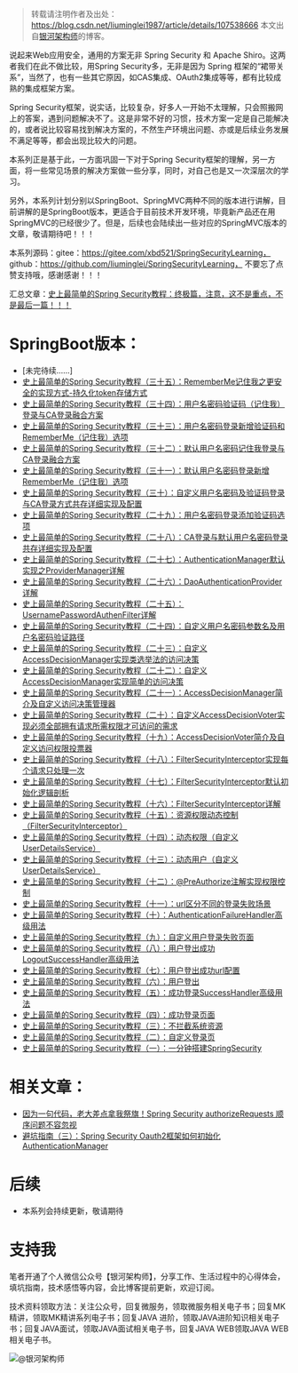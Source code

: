 > 转载请注明作者及出处：
> https://blog.csdn.net/liuminglei1987/article/details/107538666
> 本文出自[银河架构师](https://blog.csdn.net/liuminglei1987)的博客。


说起来Web应用安全，通用的方案无非 Spring Security 和 Apache Shiro。这两者我们在此不做比较，用Spring Security多，无非是因为 Spring 框架的“裙带关系”，当然了，也有一些其它原因，如CAS集成、OAuth2集成等等，都有比较成熟的集成框架方案。

Spring Security框架，说实话，比较复杂，好多人一开始不太理解，只会照搬网上的答案，遇到问题解决不了。这是非常不好的习惯，技术方案一定是自己能解决的，或者说比较容易找到解决方案的，不然生产环境出问题、亦或是后续业务发展不满足等等，都会出现比较大的问题。

本系列正是基于此，一方面巩固一下对于Spring Security框架的理解，另一方面，将一些常见场景的解决方案做一些分享，同时，对自己也是又一次深层次的学习。

另外，本系列计划分别以SpringBoot、SpringMVC两种不同的版本进行讲解，目前讲解的是SpringBoot版本，更适合于目前技术开发环境，毕竟新产品还在用SpringMVC的已经很少了。但是，后续也会陆续出一些对应的SpringMVC版本的文章，敬请期待吧！！！

本系列源码：gitee：https://gitee.com/xbd521/SpringSecurityLearning， github：https://github.com/liuminglei/SpringSecurityLearning， 不要忘了点赞支持哦，感谢感谢！！！


汇总文章：[史上最简单的Spring Security教程：终极篇，注意，这不是重点，不是最后一篇！！！](https://blog.csdn.net/liuminglei1987/article/details/107538666)



# SpringBoot版本：

* [未完待续......]
* [史上最简单的Spring Security教程（三十五）：RememberMe记住我之更安全的实现方式-持久化token存储方式](https://blog.csdn.net/liuminglei1987/article/details/109098937)
* [史上最简单的Spring Security教程（三十四）：用户名密码验证码（记住我）登录与CA登录融合方案](https://blog.csdn.net/liuminglei1987/article/details/109098859)
* [史上最简单的Spring Security教程（三十三）：用户名密码登录新增验证码和RememberMe（记住我）选项](https://blog.csdn.net/liuminglei1987/article/details/109005753)
* [史上最简单的Spring Security教程（三十二）：默认用户名密码记住我登录与CA登录融合方案](https://blog.csdn.net/liuminglei1987/article/details/109005723)
* [史上最简单的Spring Security教程（三十一）：默认用户名密码登录新增RememberMe（记住我）选项](https://blog.csdn.net/liuminglei1987/article/details/108830717)
* [史上最简单的Spring Security教程（三十）：自定义用户名密码及验证码登录与CA登录方式共存详细实现及配置](https://blog.csdn.net/liuminglei1987/article/details/108830683)
* [史上最简单的Spring Security教程（二十九）：用户名密码登录添加验证码选项](https://blog.csdn.net/liuminglei1987/article/details/108706016)
* [史上最简单的Spring Security教程（二十八）：CA登录与默认用户名密码登录共存详细实现及配置](https://blog.csdn.net/liuminglei1987/article/details/108693182)
* [史上最简单的Spring Security教程（二十七）：AuthenticationManager默认实现之ProviderManager详解](https://blog.csdn.net/liuminglei1987/article/details/108644881)
* [史上最简单的Spring Security教程（二十六）：DaoAuthenticationProvider详解](https://blog.csdn.net/liuminglei1987/article/details/108279836)
* [史上最简单的Spring Security教程（二十五）：UsernamePasswordAuthenFilter详解](https://blog.csdn.net/liuminglei1987/article/details/108280067)
* [史上最简单的Spring Security教程（二十四）：自定义用户名密码参数名及用户名密码验证路径](https://blog.csdn.net/liuminglei1987/article/details/108194357)
* [史上最简单的Spring Security教程（二十三）：自定义AccessDecisionManager实现类选举法的访问决策](https://blog.csdn.net/liuminglei1987/article/details/108194162)
* [史上最简单的Spring Security教程（二十二）：自定义AccessDecisionManager实现简单的访问决策](https://blog.csdn.net/liuminglei1987/article/details/108099022)
* [史上最简单的Spring Security教程（二十一）：AccessDecisionManager简介及自定义访问决策管理器](https://blog.csdn.net/liuminglei1987/article/details/107904526)
* [史上最简单的Spring Security教程（二十）：自定义AccessDecisionVoter实现必须全部拥有请求所需权限才可访问的需求](https://blog.csdn.net/liuminglei1987/article/details/107861483)
* [史上最简单的Spring Security教程（十九）：AccessDecisionVoter简介及自定义访问权限投票器](https://blog.csdn.net/liuminglei1987/article/details/107861391)
* [史上最简单的Spring Security教程（十八）：FilterSecurityInterceptor实现每个请求只处理一次](https://blog.csdn.net/liuminglei1987/article/details/107806965)
* [史上最简单的Spring Security教程（十七）：FilterSecurityInterceptor默认初始化逻辑剖析](https://blog.csdn.net/liuminglei1987/article/details/107806834)
* [史上最简单的Spring Security教程（十六）：FilterSecurityInterceptor详解](https://blog.csdn.net/liuminglei1987/article/details/107662200)
* [史上最简单的Spring Security教程（十五）：资源权限动态控制（FilterSecurityInterceptor）](https://blog.csdn.net/liuminglei1987/article/details/107606012)
* [史上最简单的Spring Security教程（十四）：动态权限（自定义UserDetailsService）](https://blog.csdn.net/liuminglei1987/article/details/107605953)
* [史上最简单的Spring Security教程（十三）：动态用户（自定义UserDetailsService）](https://blog.csdn.net/liuminglei1987/article/details/107537338)
* [史上最简单的Spring Security教程（十二）：@PreAuthorize注解实现权限控制](https://blog.csdn.net/liuminglei1987/article/details/107413061)
* [史上最简单的Spring Security教程（十一）：url区分不同的登录失败场景](https://blog.csdn.net/liuminglei1987/article/details/107363408)
* [史上最简单的Spring Security教程（十）：AuthenticationFailureHandler高级用法](https://blog.csdn.net/liuminglei1987/article/details/107181973)
* [史上最简单的Spring Security教程（九）：自定义用户登录失败页面](https://blog.csdn.net/liuminglei1987/article/details/107107782)
* [史上最简单的Spring Security教程（八）：用户登出成功LogoutSuccessHandler高级用法](https://blog.csdn.net/liuminglei1987/article/details/107059399)
* [史上最简单的Spring Security教程（七）：用户登出成功url配置](https://blog.csdn.net/liuminglei1987/article/details/107059346)
* [史上最简单的Spring Security教程（六）：用户登出](https://blog.csdn.net/liuminglei1987/article/details/107059286)
* [史上最简单的Spring Security教程（五）：成功登录SuccessHandler高级用法](https://blog.csdn.net/liuminglei1987/article/details/106961020)
* [史上最简单的Spring Security教程（四）：成功登录页面](https://blog.csdn.net/liuminglei1987/article/details/106936595)
* [史上最简单的Spring Security教程（三）：不拦截系统资源](https://blog.csdn.net/liuminglei1987/article/details/106896276)
* [史上最简单的Spring Security教程（二）：自定义登录页](https://blog.csdn.net/liuminglei1987/article/details/106896220)
* [史上最简单的Spring Security教程（一）：一分钟搭建SpringSecurity](https://blog.csdn.net/liuminglei1987/article/details/106873497)


# 相关文章：

* [因为一句代码，老大差点拿我祭旗！Spring Security authorizeRequests 顺序问题不容忽视](https://blog.csdn.net/liuminglei1987/article/details/106961040)
* [避坑指南（三）：Spring Security Oauth2框架如何初始化AuthenticationManager](https://blog.csdn.net/liuminglei1987/article/details/103963070)


# 后续


* 本系列会持续更新，敬请期待




# 支持我

笔者开通了个人微信公众号【银河架构师】，分享工作、生活过程中的心得体会，填坑指南，技术感悟等内容，会比博客提前更新，欢迎订阅。

技术资料领取方法：关注公众号，回复微服务，领取微服务相关电子书；回复MK精讲，领取MK精讲系列电子书；回复JAVA 进阶，领取JAVA进阶知识相关电子书；回复JAVA面试，领取JAVA面试相关电子书，回复JAVA WEB领取JAVA WEB相关电子书。

![@银河架构师](https://img-blog.csdnimg.cn/20200120104422781.jpg?x-oss-process=image/watermark,type_ZmFuZ3poZW5naGVpdGk,shadow_10,text_aHR0cHM6Ly9ibG9nLmNzZG4ubmV0L2xpdW1pbmdsZWkxOTg3,size_16,color_FFFFFF,t_70)